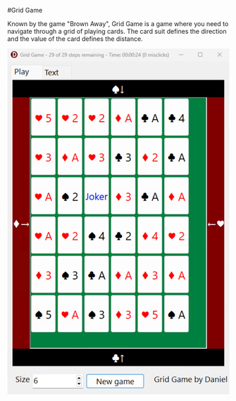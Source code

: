 
#Grid Game

Known by the game "Brown Away", Grid Game is a game where you need to navigate through a grid of playing cards. The card suit defines the direction and the value of the card defines the distance.

[![VNag](https://raw.githubusercontent.com/danielmarschall/gridgame/master/Screenshot.png "Grid Game")](https://www.viathinksoft.com/projects/gridgame "Grid Game")

